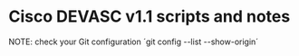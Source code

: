 # Cisco DEVASC v1.1 scripts and notes
NOTE: check your Git configuration ´git config --list --show-origin´
